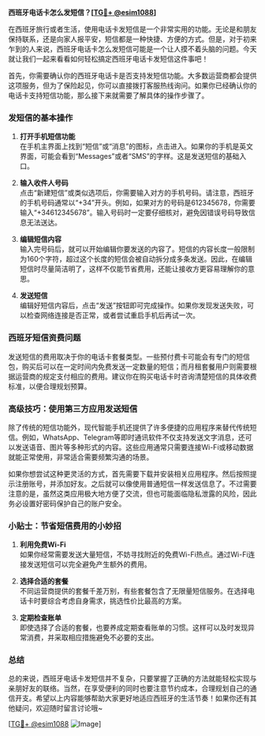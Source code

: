 **西班牙电话卡怎么发短信？[[TG💪+ @esim1088](https://t.me/s/esim1088)]**

在西班牙旅行或者生活，使用电话卡发短信是一个非常实用的功能。无论是和朋友保持联系，还是向家人报平安，短信都是一种快捷、方便的方式。但是，对于初来乍到的人来说，西班牙电话卡怎么发短信可能是一个让人摸不着头脑的问题。今天就让我们一起来看看如何轻松搞定西班牙电话卡发短信这件事吧！

首先，你需要确认你的西班牙电话卡是否支持发短信功能。大多数运营商都会提供这项服务，但为了保险起见，你可以直接拨打客服热线询问。如果你已经确认你的电话卡支持短信功能，那么接下来就需要了解具体的操作步骤了。

### 发短信的基本操作

1. **打开手机短信功能**  
   在手机主界面上找到“短信”或“消息”的图标，点击进入。如果你的手机是英文界面，可能会看到“Messages”或者“SMS”的字样。这是发送短信的基础入口。

2. **输入收件人号码**  
   点击“新建短信”或类似选项后，你需要输入对方的手机号码。请注意，西班牙的手机号码通常以“+34”开头。例如，如果对方的号码是612345678，你需要输入“+34612345678”。输入号码时一定要仔细核对，避免因错误号码导致信息无法送达。

3. **编辑短信内容**  
   输入完号码后，就可以开始编辑你要发送的内容了。短信的内容长度一般限制为160个字符，超过这个长度的短信会被自动拆分成多条发送。因此，在编辑短信时尽量简洁明了，这样不仅能节省费用，还能让接收方更容易理解你的意思。

4. **发送短信**  
   编辑好短信内容后，点击“发送”按钮即可完成操作。如果你发现发送失败，可以检查网络连接是否正常，或者尝试重启手机后再试一次。

### 西班牙短信资费问题

发送短信的费用取决于你的电话卡套餐类型。一些预付费卡可能会有专门的短信包，购买后可以在一定时间内免费发送一定数量的短信；而月租套餐用户则需要根据运营商的规定支付相应的费用。建议你在购买电话卡时咨询清楚短信的具体收费标准，以便合理规划预算。

### 高级技巧：使用第三方应用发送短信

除了传统的短信功能外，现代智能手机还提供了许多便捷的应用程序来替代传统短信。例如，WhatsApp、Telegram等即时通讯软件不仅支持发送文字消息，还可以发送语音、图片等多种形式的内容。这些应用通常只需要连接Wi-Fi或移动数据就能正常使用，非常适合需要频繁沟通的场景。

如果你想尝试这种更灵活的方式，首先需要下载并安装相关应用程序。然后按照提示注册账号，并添加好友。之后就可以像使用普通短信一样发送信息了。不过需要注意的是，虽然这类应用极大地方便了交流，但也可能面临隐私泄露的风险，因此务必设置好密码保护自己的账户安全。

### 小贴士：节省短信费用的小妙招

1. **利用免费Wi-Fi**  
   如果你经常需要发送大量短信，不妨寻找附近的免费Wi-Fi热点。通过Wi-Fi连接发送短信可以完全避免产生额外的费用。

2. **选择合适的套餐**  
   不同运营商提供的套餐千差万别，有些套餐包含了无限量短信服务。在选择电话卡时要综合考虑自身需求，挑选性价比最高的方案。

3. **定期检查账单**  
   即使选择了合适的套餐，也要养成定期查看账单的习惯。这样可以及时发现异常消费，并采取相应措施避免不必要的支出。

### 总结

总的来说，西班牙电话卡发短信并不复杂，只要掌握了正确的方法就能轻松实现与亲朋好友的联络。当然，在享受便利的同时也要注意节约成本，合理规划自己的通信开支。希望以上内容能够帮助大家更好地适应西班牙的生活节奏！如果你还有其他疑问，欢迎随时留言讨论哦~

[[TG💪+ @esim1088](https://t.me/s/esim1088) ![Image](https://i.postimg.cc/4NQfJmqS/Snipaste-2025-05-13-00-14-12.png)]